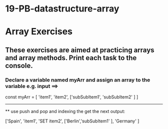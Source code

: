 # 19-PB-datastructure-array


# Array Exercises 
## These exercises are aimed at practicing arrays and array methods. Print each task to the console.

### Declare a variable named myArr and assign an array to the variable e.g. input ==> 

   const myArr =  [ 'item1', 'item2', ['subSubItem1', 'subSubItem2' ] ]
 
 
______________________________________________

** use push and pop and indexing the get the next output:

    
['Spain', 'item1', 'SET item2', ['Berlin','subSubItem1' ], 'Germany' ]
